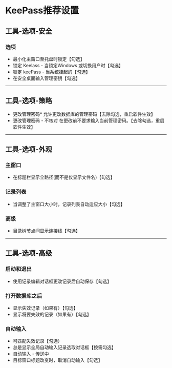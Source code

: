 # KeePass推荐设置
## 工具-选项-安全
### 选项
- 最小化主窗口至托盘时锁定【勾选】
- 锁定 Keelass - 当锁定Windows 或切换用户时【勾选】
- 锁定 keePass - 当系统挂起的【勾选】
- 在安全桌面输入管理密钥【勾选】
______________________________________________________________________________
## 工具-选项-策略
- 更改管理密码* 允许更改数据库的管理密码【去除勾选，重启软件生效】
- 更改管理密码 - 不核对 在更改前不要求输入当前管理密码。【去除勾选，重启软件生效】
______________________________________________________________________________
## 工具-选项-外观
### 主窗口
- 在标题栏显示全路径(而不是仅显示文件名)【勾选】
### 记录列表
- 当调整了主窗口大小时，记录列表自动适应大小【勾选】
### 高级
- 目录树节点间显示连接线【勾选】
______________________________________________________________________________
## 工具-选项-高级
### 启动和退出
- 使用记录编辑对话框更改记录后自动保存【勾选】
### 打开数据库之后
- 显示失效记录（如果有）【勾选】
- 显示将要失效的记录（如果有）【勾选】
### 自动输入
- 可匹配失效记录【勾选）
- 总是显示全局自动输入记录选取对话框【按需勾选】
- 自动输入 - 传送中
- 目标窗口标题改变时，取消自动输入【勾选】